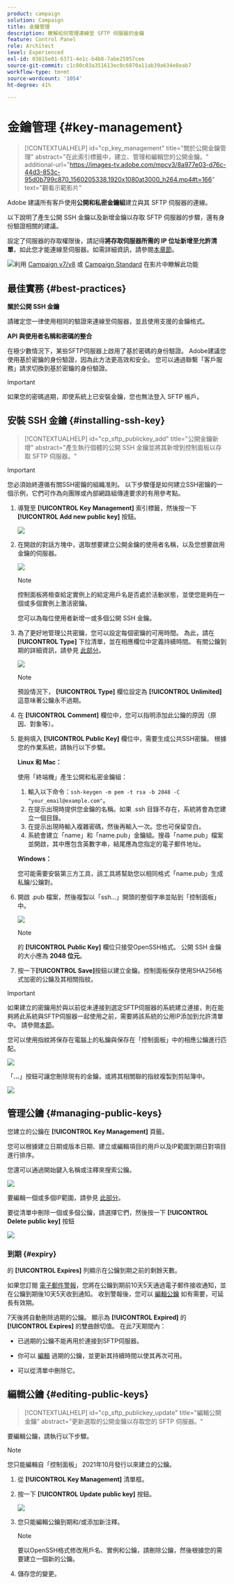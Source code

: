 ```yaml
---
product: campaign
solution: Campaign
title: 金鑰管理
description: 瞭解如何管理連線至 SFTP 伺服器的金鑰
feature: Control Panel
role: Architect
level: Experienced
exl-id: 03815e01-6371-4e1c-b4b8-7abe25957cee
source-git-commit: c1c80c03a351613ec0c6870a11ab39a634e8eab7
workflow-type: tm+mt
source-wordcount: '1054'
ht-degree: 41%

---
```


# 金鑰管理 {#key-management}

>[!CONTEXTUALHELP]
>id="cp_key_management"
>title="關於公開金鑰管理"
>abstract="在此索引標籤中，建立、管理和編輯您的公開金鑰。"
>additional-url="https://images-tv.adobe.com/mpcv3/8a977e03-d76c-44d3-853c-95d0b799c870_1560205338.1920x1080at3000_h264.mp4#t=166" text="觀看示範影片"

Adobe 建議所有客戶使用&#x200B;**公開和私密金鑰組**&#x200B;建立與其 SFTP 伺服器的連線。

以下說明了產生公開 SSH 金鑰以及新增金鑰以存取 SFTP 伺服器的步驟，還有身份驗證相關的建議。

設定了伺服器的存取權限後，請記得&#x200B;**將存取伺服器所需的 IP 位址新增至允許清單**，如此您才能連線至伺服器。如需詳細資訊，請參閱[本章節](../../instances-settings/using/ip-allow-listing-instance-access.md)。

![](assets/do-not-localize/how-to-video.png)利用 [Campaign v7/v8](https://experienceleague.adobe.com/docs/campaign-classic-learn/control-panel/sftp-management/generate-ssh-key.html#sftp-management) 或 [Campaign Standard](https://experienceleague.adobe.com/docs/campaign-standard-learn/control-panel/sftp-management/generate-ssh-key.html#sftp-management) 在影片中瞭解此功能

## 最佳實務 {#best-practices}

**關於公開 SSH 金鑰**

請確定您一律使用相同的驗證來連線至伺服器，並且使用支援的金鑰格式。

**API 與使用者名稱和密碼的整合**

在極少數情況下，某些SFTP伺服器上啟用了基於密碼的身份驗證。 Adobe建議您使用基於密鑰的身份驗證，因為此方法更高效和安全。 您可以通過聯繫「客戶服務」請求切換到基於密鑰的身份驗證。

>[!IMPORTANT]
>
>如果您的密碼過期，即使系統上已安裝金鑰，您也無法登入 SFTP 帳戶。

## 安裝 SSH 金鑰 {#installing-ssh-key}

>[!CONTEXTUALHELP]
>id="cp_sftp_publickey_add"
>title="公開金鑰新增"
>abstract="產生執行個體的公開 SSH 金鑰並將其新增到控制面板以存取 SFTP 伺服器。"

>[!IMPORTANT]
>
>您必須始終遵循有關SSH密鑰的組織准則。 以下步驟僅是如何建立SSH密鑰的一個示例，它們可作為向團隊或內部網路組傳達要求的有用參考點。

1. 導覽至 **[!UICONTROL Key Management]** 索引標籤，然後按一下 **[!UICONTROL Add new public key]** 按鈕。

   ![](assets/key0.png)

1. 在開啟的對話方塊中，選取想要建立公開金鑰的使用者名稱，以及您想要啟用金鑰的伺服器。

   ![](assets/key1.png)

   >[!NOTE]
   >
   >控制面板將檢查給定實例上的給定用戶名是否處於活動狀態，並使您能夠在一個或多個實例上激活密鑰。
   >
   >您可以為每位使用者新增一或多個公開 SSH 金鑰。

1. 為了更好地管理公共密鑰，您可以設定每個密鑰的可用時間。 為此，請在 **[!UICONTROL Type]** 下拉清單，並在相應欄位中定義持續時間。 有關公鑰到期的詳細資訊，請參見 [此部分](#expiry)。

   ![](assets/key_expiry.png)

   >[!NOTE]
   >
   >預設情況下， **[!UICONTROL Type]** 欄位設定為 **[!UICONTROL Unlimited]**&#x200B;這意味著公鑰永不過期。

1. 在 **[!UICONTROL Comment]** 欄位中，您可以指明添加此公鑰的原因（原因、對象等）。

1. 能夠填入 **[!UICONTROL Public Key]** 欄位中，需要生成公共SSH密鑰。 根據您的作業系統，請執行以下步驟。

   **Linux 和 Mac：**

   使用「終端機」產生公開和私密金鑰組：
   1. 輸入以下命令：`ssh-keygen -m pem -t rsa -b 2048 -C "your_email@example.com"`。
   1. 在提示出現時提供您金鑰的名稱。如果 .ssh 目錄不存在，系統將會為您建立一個目錄。
   1. 在提示出現時輸入複雜密碼，然後再輸入一次。您也可保留空白。
   1. 系統會建立「name」和「name.pub」金鑰組。搜尋「name.pub」檔案並開啟，其中應包含英數字串，結尾應為您指定的電子郵件地址。

   **Windows：**

   您可能需要安裝第三方工具，該工具將幫助您以相同格式「name.pub」生成私鑰/公鑰對。

1. 開啟 .pub 檔案，然後複製以「ssh...」開頭的整個字串並貼到「控制面板」中。

   ![](assets/publickey.png)

   >[!NOTE]
   >
   >的 **[!UICONTROL Public Key]** 欄位只接受OpenSSH格式。 公開 SSH 金鑰的大小應為 **2048 位元**。

1. 按一下&#x200B;**[!UICONTROL Save]**&#x200B;按鈕以建立金鑰。控制面板保存使用SHA256格式加密的公鑰及其相關指紋。

>[!IMPORTANT]
>
>如果建立的密鑰用於與以前從未連接到選定SFTP伺服器的系統建立連接，則在能夠將此系統與SFTP伺服器一起使用之前，需要將該系統的公用IP添加到允許清單中。 請參閱[本節](ip-range-allow-listing.md)。

您可以使用指紋將保存在電腦上的私鑰與保存在「控制面板」中的相應公鑰進行匹配。

![](assets/fingerprint_compare.png)

「**...**」按鈕可讓您刪除現有的金鑰，或將其相關聯的指紋複製到剪貼簿中。

![](assets/key_options.png)

## 管理公鑰 {#managing-public-keys}

您建立的公鑰在 **[!UICONTROL Key Management]** 頁籤。

您可以根據建立日期或版本日期、建立或編輯項目的用戶以及IP範圍到期日對項目進行排序。

您還可以通過開始鍵入名稱或注釋來搜索公鑰。

![](assets/control_panel_key_management_sort.png)

要編輯一個或多個IP範圍，請參見 [此部分](#editing-public-keys)。

要從清單中刪除一個或多個公鑰，請選擇它們，然後按一下 **[!UICONTROL Delete public key]** 按鈕

![](assets/control_panel_delete_key.png)

### 到期 {#expiry}

的 **[!UICONTROL Expires]** 列顯示在公鑰到期之前的剩餘天數。

如果您訂閱 [電子郵件警報](../../performance-monitoring/using/email-alerting.md)，您將在公鑰到期前10天5天通過電子郵件接收通知，並在公鑰到期後10天5天收到通知。 收到警報後，您可以 [編輯公鑰](#editing-public-keys) 如有需要，可延長有效期。

7天後將自動刪除過期的公鑰。 顯示為 **[!UICONTROL Expired]** 的 **[!UICONTROL Expires]** 的雙曲餘切值。 在此7天期間內：

* 已過期的公鑰不能再用於連接到SFTP伺服器。

* 你可以 [編輯](#editing-public-keys) 過期的公鑰，並更新其持續時間以使其再次可用。

* 可以從清單中刪除它。

## 編輯公鑰 {#editing-public-keys}

>[!CONTEXTUALHELP]
>id="cp_sftp_publickey_update"
>title="編輯公開金鑰"
>abstract="更新選取的公開金鑰以存取您的 SFTP 伺服器。"

要編輯公鑰，請執行以下步驟。

>[!NOTE]
>
>您只能編輯自「控制面板」 2021年10月發行以來建立的公鑰。

1. 從 **[!UICONTROL Key Management]** 清單框。
1. 按一下 **[!UICONTROL Update public key]** 按鈕。

   ![](assets/control_panel_edit_key.png)

1. 您只能編輯公鑰到期和/或添加新注釋。

   >[!NOTE]
   >
   >要以OpenSSH格式修改用戶名、實例和公鑰，請刪除公鑰，然後根據您的需要建立一個新的公鑰。

1. 儲存您的變更。
